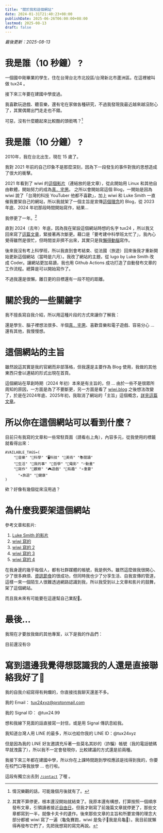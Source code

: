 ```yaml
---
title: "關於我和這個網站"
date: 2024-01-31T21:40:23+08:00
publishDate: 2025-06-26T06:00:00+08:00
lastmod: 2025-08-13
draft: false
---
```


_最後更新：2025-08-13_

# 我是誰（10 秒鐘） ?

一個國中剛畢業的學生，住在台灣台北市北投區/台灣新北市蘆洲區。在這裡被叫做 tux24 。

接下來三年要在建國中學度過。

我喜歡玩遊戲、聽音樂，還有宅在家做各種研究，不過我發現我最近越來越沒耐心了，其實偶爾出門走走也不錯。

可惡，沒有什麼聽起來比較酷的頭銜嗎？[^1]

[^1]: 情況樂觀的話，可能幾個月後就有了。
# 我是誰（10 分鐘） ?

2010年，我在台北出生，現在 15 歲了。

我對 2021 年前的自己印象不是那麼深刻，因為下一段發生的事件對我的思想造成了很大的衝擊。

2021 年看到了 wiwi 的[這個影片](https://nicechord.com/post/making-music-with-linux/)（連結放的是文章），從此開始用 Linux 和其他自由軟體，開始努力的成為[真．宅男](https://wiwi.blog/docs/tech/fake-vs-real-tech-nerd)。
之所以會開始寫這個 Blog，一開始是因為 wiwi 說了「台灣的科技 YouTuber 他都不喜歡」，加上 wiwi 和 Luke Smith 一直催我要架自己的網站，所以我就架了一個主旨是宣傳[這個理念](https://wiwi.blog/blog/fake-vs-real-tech-nerd)的 Blog，從 2023 年底、2024 年初那段時間開始寫作，結果…

我停更了一年。[^2]

[^2]: 其實不算停更，根本還沒開始就結束了。我原本還有構想，打算按照一個順序發布文章，引領讀者接近[自由日](https://tux24.xyz/articles/freedom-day)，但我才剛寫了前幾篇文章就停更了，那些文章都寫到一半，就像卡夫卡的遺作。後來那些文章的主旨和所要宣傳的理念大部分都被 wiwi 寫了一遍（龜兔賽跑，wiwi 是兔子🐇我是烏龜🐢）。我目前就懶得再發布它們了，先把我想寫的寫完再說。

直到 2024（去年）年底，因為我在架設這個網站時想的名字 tux24 ，所以我又回來寫了[這篇文章](https://tux24.xyz/articles/it-is-a-gift-and-a-curse/)，緊接著再次斷更。藉口是「要考建中科學班太忙了」，我內心覺得雖然是很忙，但時間並非擠不出來，其實只是我[懶得動腦](https://wiwi.blog/blog/brain-exercise)寫作。

後來我沒有考上科學班，所以我直到會考結束、從法國（旅遊）回來後我才重新開始更新這個網站（當時是六月）。我改了網站的主題，從 lugo by Luke Smith 改成 Coder。讓網站更加易讀，我也用 Github Actions 成功打造了自動發布文章的工作流程。總算是可以開始寫作了。

不過我還是很懶，離日更的目標還有一段不短的距離。

# 關於我的一些關鍵字

我不擅長寫自我介紹，所以用這種片段的方式來讓你了解我：

還是學生、腦子裡想法很多、半個[真．宅男](https://wiwi.blog/blog/fake-vs-real-tech-nerd)、喜歡音樂和電子遊戲、容易分心 ... 還有其他，我慢慢想。

# 這個網站的主旨

雖然說這其實是我的官網而非部落格，但我還是主要作為 Blog 使用，我做的其他東西只會以連結的形式出現在首頁。

這個網站在草創時期（2024 年初）本來是有主旨的，但 ... 由於一些不是很眾所周知的原因，一方面是為了不要斷更，另一方面是看了 [wiwi.blog](https://wiwi.blog/blog) 之後想法改變了，於是在2024年底、2025年初，我取消了網站的「主旨」這個概念，[詳見這篇文章](https://tux24.xyz/articles/it-is-a-gift-and-a-curse/)。

# 所以你在這個網站可以看到什麼？

目前只有我寫的文章和一些常駐頁面（請看右上角），內容多元，從我使用的標籤就看得出來：

```
AVAILABLE_TAGS=(
    "🎵音樂" "🔬科學" "🖥️科技" "🎨美術" "📚️閱讀" 
    "🛟生活" "🐧我的事" "💭哲學" "🎥電影" "💦動畫" 
    "📝寫作" "🤔觀察" "🎮️遊戲" "🤪有趣" "⭐️重要"
	  "✈️旅遊" "💪健康"
)
```

欸？好像有幾個從來沒用過？

# 為什麼我要架這個網站

參考文章和影片:

1. [Luke Smith 的影片](https://videos.lukesmith.xyz/w/k6PAsFVMeQj9VUNF2ekXPx)
2. [wiwi 寫的](https://wiwi.blog/blog/internet-peasant)
3. [wiwi 寫的 2](https://wiwi.blog/blog/instagram-trap)
4. [wiwi 寫的 3](https://wiwi.blog/blog/see-this-page)
5. [wiwi 寫的 4](https://wiwi.blog/blog/internet-explorer)

在我身邊的幾乎每個人，都有社群媒體的帳號，我是例外。雖然這麼做我很開心、少了很多麻煩、[資訊節食](https://tux24.xyz/articles/low-information-diet)的很成功，但同時我也少了分享生活、自我宣傳的管道，這樣一來一個陌生人很難透過網路認識到我，所以我受到以上文章和影片的鼓舞，架了這個網站。

而且我未來有可能要在這邊幫自己業配🤫。

# 最後...

我現在才要放我做的其他專案，以下是我的作品們：

目前還沒有😢

# 寫到這邊我覺得想認識我的人還是直接聯絡我好了🫠

我的自我介紹寫得有夠爛的，你直接找我聊天還差不多。

我的 Email： tux24xyz@protonmail.com

我的 Signal ID： \@tux24.99

想和我線下見面的話直接寫一封信，或是用 Signal 傳訊息給我。

我知道台灣人用 LINE 的最多，所以也給你我的 LINE ID：\@tux24xyz

但是因為我的 LINE 好友邀請充斥著一些莫名其妙的（詐騙）帳號（我的電話號碼早就洩露了），所以我不一定會發現你，比較建議的方式還是前兩種。

我接下來三年都在建國中學，所以你在上課時間跑到學校應該是找得到我的，你要在校門口等我放學 … 也行啦。

這段有獨立出去到 [`/contact`](https://tux24.xyz/contact) 了喔 。
